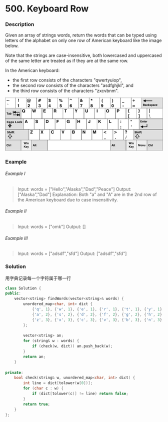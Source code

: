 # 500. Keyboard Row

### Description

Given an array of strings words, return the words that can be typed using letters of the alphabet on only one row of American keyboard like the image below.

Note that the strings are case-insensitive, both lowercased and uppercased of the same letter are treated as if they are at the same row.

In the American keyboard:

- the first row consists of the characters "qwertyuiop",
- the second row consists of the characters "asdfghjkl", and
- the third row consists of the characters "zxcvbnm".

![](./keyboard.png)

### Example 

###### Example I

> Input: words = ["Hello","Alaska","Dad","Peace"]
> Output: ["Alaska","Dad"]
> Explanation:
> Both "a" and "A" are in the 2nd row of the American keyboard due to case insensitivity.

###### Example II

> Input: words = ["omk"]
> Output: []

###### Example III

> Input: words = ["adsdf","sfd"]
> Output: ["adsdf","sfd"]

### Solution

用字典记录每一个字符属于哪一行

```c++
class Solution {
public:
    vector<string> findWords(vector<string>& words) {
        unordered_map<char, int> dict {
            {'q', 1}, {'w', 1}, {'e', 1}, {'r', 1}, {'t', 1}, {'y', 1}, {'u', 1}, {'i', 1}, {'o', 1}, {'p', 1},
            {'a', 2}, {'s', 2}, {'d', 2}, {'f', 2}, {'g', 2}, {'h', 2}, {'j', 2}, {'k', 2}, {'l', 2},
            {'z', 3}, {'x', 3}, {'c', 3}, {'v', 3}, {'b', 3}, {'n', 3}, {'m', 3}
        };

        vector<string> an;
        for (string& w : words) {
            if (check(w, dict)) an.push_back(w);
        }
        return an;
    }

private:
    bool check(string& w, unordered_map<char, int> dict) {
        int line = dict[tolower(w[0])];
        for (char c : w) {
            if (dict[tolower(c)] != line) return false;
        }
        return true;
    }
};
```
